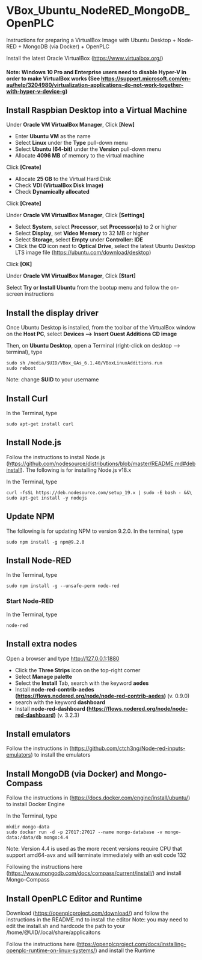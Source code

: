 # VBox_Ubuntu_NodeRED_MongoDB_OpenPLC
Instructions for preparing a VirtualBox Image with Ubuntu Desktop + Node-RED + MongoDB (via Docker) + OpenPLC

Install the latest Oracle VirtualBox (https://www.virtualbox.org/)

#### Note: Windows 10 Pro and Enterprise users need to disable Hyper-V in order to make VirtualBox works (See https://support.microsoft.com/en-au/help/3204980/virtualization-applications-do-not-work-together-with-hyper-v-device-g)
 
## Install Raspbian Desktop into a Virtual Machine

Under **Oracle VM VirtualBox Manager**, Click **[New]**

 * Enter **Ubuntu VM** as the name
 * Select **Linux** under the **Type** pull-down menu
 * Select **Ubuntu (64-bit)** under the **Version** pull-down menu
 * Allocate **4096 MB** of memory to the virtual machine

Click **[Create]**

 * Allocate **25 GB** to the Virtual Hard Disk
 * Check **VDI (VirtualBox Disk Image)**
 * Check **Dynamically allocated**
 
Click **[Create]**

Under **Oracle VM VirtualBox Manager**, Click **[Settings]**

 * Select **System**, select **Processor**, set **Processor(s)** to 2 or higher
 * Select **Display**, set **Video Memory** to 32 MB or higher
 * Select **Storage**, select **Empty** under **Controller: IDE**
 * Click the **CD** icon next to **Optical Drive**, select the latest Ubuntu Desktop LTS image file (https://ubuntu.com/download/desktop)

Click **[OK]**

Under **Oracle VM VirtualBox Manager**, Click **[Start]**

Select **Try or Install Ubuntu** from the bootup menu and follow the on-screen instructions

## Install the display driver

Once Ubuntu Desktop is installed, from the toolbar of the VirtualBox window on the **Host PC**, select **Devices --> Insert Guest Additions CD image**

Then, on **Ubuntu Desktop**, open a Terminal (right-click on desktop --> terminal), type 
```
sudo sh /media/$UID/VBox_GAs_6.1.40/VBoxLinuxAdditions.run
sudo reboot
```
Note: change **$UID** to your username

## Install Curl

In the Terminal, type
```
sudo apt-get install curl
```

## Install Node.js

Follow the instructions to install Node.js (https://github.com/nodesource/distributions/blob/master/README.md#debinstall). The following is for installing Node.js v18.x

In the Terminal, type
```
curl -fsSL https://deb.nodesource.com/setup_19.x | sudo -E bash - &&\
sudo apt-get install -y nodejs
```

## Update NPM

The following is for updating NPM to version 9.2.0. In the terminal, type
```
sudo npm install -g npm@9.2.0
```

## Install Node-RED

In the Terminal, type
```
sudo npm install -g --unsafe-perm node-red
```

### Start Node-RED

In the Terminal, type
```
node-red
```

## Install extra nodes

Open a browser and type http://127.0.0.1:1880

* Click the **Three Strips** icon on the top-right corner
* Select **Manage palette** 
* Select the **Install** Tab, search with the keyword **aedes** 
* Install **node-red-contrib-aedes (https://flows.nodered.org/node/node-red-contrib-aedes)** (v. 0.9.0) 
* search with the keyword **dashboard**
* Install **node-red-dashboard (https://flows.nodered.org/node/node-red-dashboard)** (v. 3.2.3)

## Install emulators

Follow the instructions in (https://github.com/ctch3ng/Node-red-inputs-emulators) to install the emulators

## Install MongoDB (via Docker) and Mongo-Compass

Follow the instructions in (https://docs.docker.com/engine/install/ubuntu/) to install Docker Engine

In the Terminal, type
```
mkdir mongo-data
sudo docker run -d -p 27017:27017 --name mongo-database -v mongo-data:/data/db mongo:4.4
```
Note: Version 4.4 is used as the more recent versions require CPU that support amd64-avx and will terminate immediately with an exit code 132

Following the instructions here (https://www.mongodb.com/docs/compass/current/install/) and install Mongo-Compass

## Install OpenPLC Editor and Runtime

Download (https://openplcproject.com/download/) and follow the instructions in the README.md to install the editor
Note: you may need to edit the install.sh and hardcode the path to your /home/@UID/.local/share/applicaitons

Follow the instructions here (https://openplcproject.com/docs/installing-openplc-runtime-on-linux-systems/) and install the Runtime
